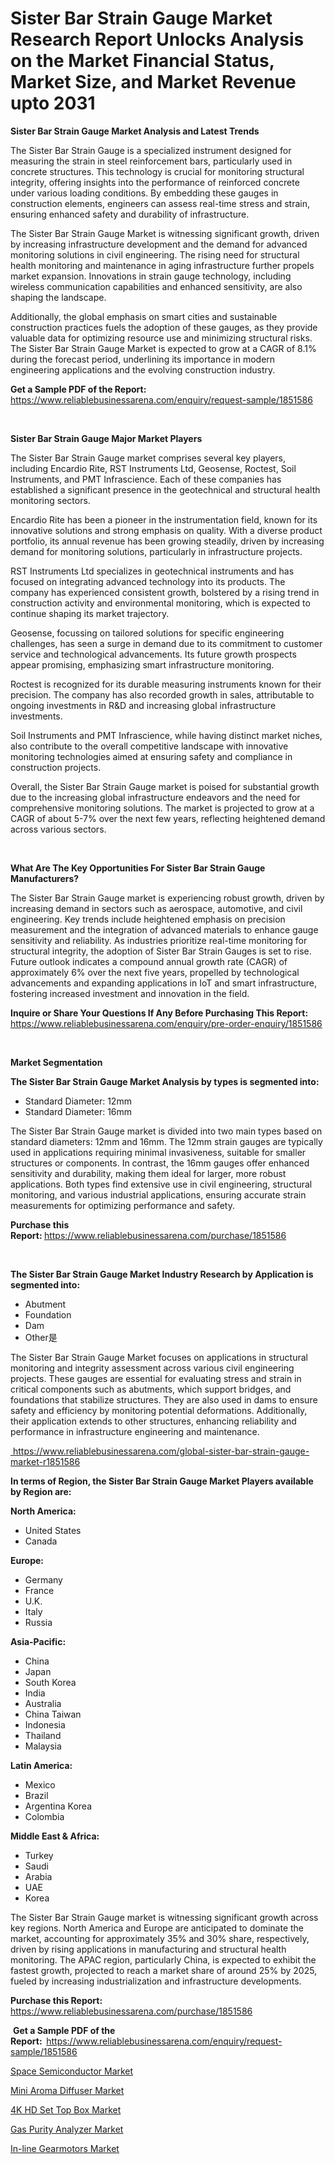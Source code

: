 <p><h1>Sister Bar Strain Gauge Market Research Report Unlocks Analysis on the Market Financial Status, Market Size, and Market Revenue upto 2031</h1></p><p><strong>Sister Bar Strain Gauge Market Analysis and Latest Trends</strong></p>
<p><p>The Sister Bar Strain Gauge is a specialized instrument designed for measuring the strain in steel reinforcement bars, particularly used in concrete structures. This technology is crucial for monitoring structural integrity, offering insights into the performance of reinforced concrete under various loading conditions. By embedding these gauges in construction elements, engineers can assess real-time stress and strain, ensuring enhanced safety and durability of infrastructure.</p><p>The Sister Bar Strain Gauge Market is witnessing significant growth, driven by increasing infrastructure development and the demand for advanced monitoring solutions in civil engineering. The rising need for structural health monitoring and maintenance in aging infrastructure further propels market expansion. Innovations in strain gauge technology, including wireless communication capabilities and enhanced sensitivity, are also shaping the landscape.</p><p>Additionally, the global emphasis on smart cities and sustainable construction practices fuels the adoption of these gauges, as they provide valuable data for optimizing resource use and minimizing structural risks. The Sister Bar Strain Gauge Market is expected to grow at a CAGR of 8.1% during the forecast period, underlining its importance in modern engineering applications and the evolving construction industry.</p></p>
<p><strong>Get a Sample PDF of the Report:&nbsp;</strong> <a href="https://www.reliablebusinessarena.com/enquiry/request-sample/1851586?utm_campaign=1610&utm_medium=2&utm_source=Github&utm_content=ia&utm_term=18102024&utm_id=sister-bar-strain-gauge">https://www.reliablebusinessarena.com/enquiry/request-sample/1851586</a></p>
<p>&nbsp;</p>
<p><strong>Sister Bar Strain Gauge Major Market Players</strong></p>
<p><p>The Sister Bar Strain Gauge market comprises several key players, including Encardio Rite, RST Instruments Ltd, Geosense, Roctest, Soil Instruments, and PMT Infrascience. Each of these companies has established a significant presence in the geotechnical and structural health monitoring sectors.</p><p>Encardio Rite has been a pioneer in the instrumentation field, known for its innovative solutions and strong emphasis on quality. With a diverse product portfolio, its annual revenue has been growing steadily, driven by increasing demand for monitoring solutions, particularly in infrastructure projects. </p><p>RST Instruments Ltd specializes in geotechnical instruments and has focused on integrating advanced technology into its products. The company has experienced consistent growth, bolstered by a rising trend in construction activity and environmental monitoring, which is expected to continue shaping its market trajectory.</p><p>Geosense, focussing on tailored solutions for specific engineering challenges, has seen a surge in demand due to its commitment to customer service and technological advancements. Its future growth prospects appear promising, emphasizing smart infrastructure monitoring.</p><p>Roctest is recognized for its durable measuring instruments known for their precision. The company has also recorded growth in sales, attributable to ongoing investments in R&D and increasing global infrastructure investments.</p><p>Soil Instruments and PMT Infrascience, while having distinct market niches, also contribute to the overall competitive landscape with innovative monitoring technologies aimed at ensuring safety and compliance in construction projects. </p><p>Overall, the Sister Bar Strain Gauge market is poised for substantial growth due to the increasing global infrastructure endeavors and the need for comprehensive monitoring solutions. The market is projected to grow at a CAGR of about 5-7% over the next few years, reflecting heightened demand across various sectors.</p></p>
<p>&nbsp;</p>
<p><strong>What Are The Key Opportunities For Sister Bar Strain Gauge Manufacturers?</strong></p>
<p><p>The Sister Bar Strain Gauge market is experiencing robust growth, driven by increasing demand in sectors such as aerospace, automotive, and civil engineering. Key trends include heightened emphasis on precision measurement and the integration of advanced materials to enhance gauge sensitivity and reliability. As industries prioritize real-time monitoring for structural integrity, the adoption of Sister Bar Strain Gauges is set to rise. Future outlook indicates a compound annual growth rate (CAGR) of approximately 6% over the next five years, propelled by technological advancements and expanding applications in IoT and smart infrastructure, fostering increased investment and innovation in the field.</p></p>
<p><strong>Inquire or Share Your Questions If Any Before Purchasing This Report:</strong> <a href="https://www.reliablebusinessarena.com/enquiry/pre-order-enquiry/1851586?utm_campaign=1610&utm_medium=2&utm_source=Github&utm_content=ia&utm_term=18102024&utm_id=sister-bar-strain-gauge">https://www.reliablebusinessarena.com/enquiry/pre-order-enquiry/1851586</a></p>
<p>&nbsp;</p>
<p><strong>Market Segmentation</strong></p>
<p><strong>The Sister Bar Strain Gauge Market Analysis by types is segmented into:</strong></p>
<p><ul><li>Standard Diameter: 12mm</li><li>Standard Diameter: 16mm</li></ul></p>
<p><p>The Sister Bar Strain Gauge market is divided into two main types based on standard diameters: 12mm and 16mm. The 12mm strain gauges are typically used in applications requiring minimal invasiveness, suitable for smaller structures or components. In contrast, the 16mm gauges offer enhanced sensitivity and durability, making them ideal for larger, more robust applications. Both types find extensive use in civil engineering, structural monitoring, and various industrial applications, ensuring accurate strain measurements for optimizing performance and safety.</p></p>
<p><strong>Purchase this Report:&nbsp;</strong><a href="https://www.reliablebusinessarena.com/purchase/1851586?utm_campaign=1610&utm_medium=2&utm_source=Github&utm_content=ia&utm_term=18102024&utm_id=sister-bar-strain-gauge">https://www.reliablebusinessarena.com/purchase/1851586</a></p>
<p>&nbsp;</p>
<p><strong>The Sister Bar Strain Gauge Market Industry Research by Application is segmented into:</strong></p>
<p><ul><li>Abutment</li><li>Foundation</li><li>Dam</li><li>Other是</li></ul></p>
<p><p>The Sister Bar Strain Gauge Market focuses on applications in structural monitoring and integrity assessment across various civil engineering projects. These gauges are essential for evaluating stress and strain in critical components such as abutments, which support bridges, and foundations that stabilize structures. They are also used in dams to ensure safety and efficiency by monitoring potential deformations. Additionally, their application extends to other structures, enhancing reliability and performance in infrastructure engineering and maintenance.</p></p>
<p><a href="https://www.reliablebusinessarena.com/global-sister-bar-strain-gauge-market-r1851586?utm_campaign=1610&utm_medium=2&utm_source=Github&utm_content=ia&utm_term=18102024&utm_id=sister-bar-strain-gauge">&nbsp;https://www.reliablebusinessarena.com/global-sister-bar-strain-gauge-market-r1851586</a></p>
<p><strong>In terms of Region, the Sister Bar Strain Gauge Market Players available by Region are:</strong></p>
<p>
    <p> <strong> North America: </strong>
        <ul>
            <li>United States</li>
            <li>Canada</li>
        </ul>
        </p> 
    <p> <strong> Europe: </strong>
        <ul>
            <li>Germany</li>
            <li>France</li>
            <li>U.K.</li>
            <li>Italy</li>
            <li>Russia</li>
        </ul>
        </p> 
    <p> <strong> Asia-Pacific: </strong>
        <ul>
            <li>China</li>
            <li>Japan</li>
            <li>South Korea</li>
            <li>India</li>
            <li>Australia</li>
            <li>China Taiwan</li>
            <li>Indonesia</li>
            <li>Thailand</li>
            <li>Malaysia</li>
        </ul>
        </p> 
    <p> <strong> Latin America: </strong>
        <ul>
            <li>Mexico</li>
            <li>Brazil</li>
            <li>Argentina Korea</li>
            <li>Colombia</li>
        </ul>
        </p> 
    <p> <strong> Middle East & Africa: </strong>
        <ul>
            <li>Turkey</li>
            <li>Saudi</li>
            <li>Arabia</li>
            <li>UAE</li>
            <li>Korea</li>
        </ul>
    </p>
    </p>
<p><p>The Sister Bar Strain Gauge market is witnessing significant growth across key regions. North America and Europe are anticipated to dominate the market, accounting for approximately 35% and 30% share, respectively, driven by rising applications in manufacturing and structural health monitoring. The APAC region, particularly China, is expected to exhibit the fastest growth, projected to reach a market share of around 25% by 2025, fueled by increasing industrialization and infrastructure developments.</p></p>
<p><strong>Purchase this Report: </strong><a href="https://www.reliablebusinessarena.com/purchase/1851586?utm_campaign=1610&utm_medium=2&utm_source=Github&utm_content=ia&utm_term=18102024&utm_id=sister-bar-strain-gauge">https://www.reliablebusinessarena.com/purchase/1851586</a></p>
<p>&nbsp;<strong>Get a Sample PDF of the Report:&nbsp;&nbsp;</strong><a href="https://www.reliablebusinessarena.com/enquiry/request-sample/1851586?utm_campaign=1610&utm_medium=2&utm_source=Github&utm_content=ia&utm_term=18102024&utm_id=sister-bar-strain-gauge">https://www.reliablebusinessarena.com/enquiry/request-sample/1851586</a></p>
<p><strong></strong></p>
<p><p><a href="https://www.linkedin.com/pulse/future-ready-strategic-insights-global-space-semiconductor-8dq4c?utm_campaign=1610&utm_medium=2&utm_source=Github&utm_content=ia&utm_term=18102024&utm_id=sister-bar-strain-gauge">Space Semiconductor Market</a></p><p><a href="https://www.linkedin.com/pulse/mini-aroma-diffuser-market-opportunities-emerging-global-trends-xpxne?utm_campaign=1610&utm_medium=2&utm_source=Github&utm_content=ia&utm_term=18102024&utm_id=sister-bar-strain-gauge">Mini Aroma Diffuser Market</a></p><p><a href="https://www.linkedin.com/pulse/4k-hd-set-top-box-market-global-insights-regional-analysis-afslc?utm_campaign=1610&utm_medium=2&utm_source=Github&utm_content=ia&utm_term=18102024&utm_id=sister-bar-strain-gauge">4K HD Set Top Box Market</a></p><p><a href="https://www.linkedin.com/pulse/future-gas-purity-analyzer-market-global-forecast-trends-2024-wfnac?utm_campaign=1610&utm_medium=2&utm_source=Github&utm_content=ia&utm_term=18102024&utm_id=sister-bar-strain-gauge">Gas Purity Analyzer Market</a></p><p><a href="https://github.com/abbislposival/Market-Research-Report-List-1/blob/main/in-line-gearmotors-market.md?utm_campaign=1610&utm_medium=2&utm_source=Github&utm_content=ia&utm_term=18102024&utm_id=sister-bar-strain-gauge">In-line Gearmotors Market</a></p></p>
